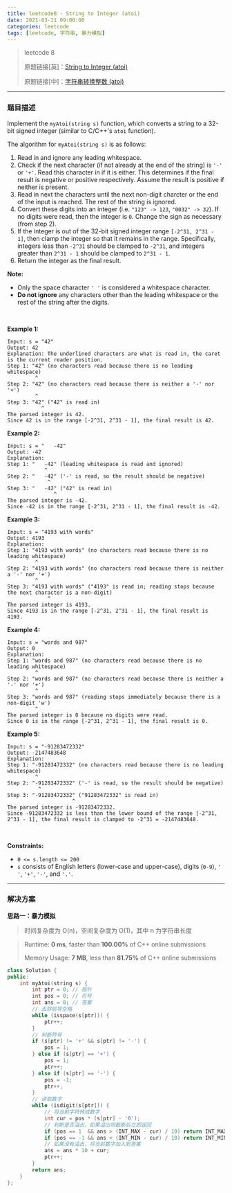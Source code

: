 ```yaml
---
title: leetcode8 - String to Integer (atoi)
date: 2021-03-11 09:00:00
categories: leetcode
tags: [leetcode, 字符串, 暴力模拟]
---
```


> leetcode 8
>
> 原题链接[英]：[String to Integer (atoi)](https://leetcode.com/problems/string-to-integer-atoi/)
>
> 原题链接[中]：[字符串转换整数 (atoi)](https://leetcode-cn.com/problems/string-to-integer-atoi/)

<!--more-->

------

### 题目描述

Implement the `myAtoi(string s)` function, which converts a string to a 32-bit signed integer (similar to C/C++'s `atoi` function).

The algorithm for `myAtoi(string s)` is as follows:

1. Read in and ignore any leading whitespace.
2. Check if the next character (if not already at the end of the string) is `'-'` or `'+'`. Read this character in if it is either. This determines if the final result is negative or positive respectively. Assume the result is positive if neither is present.
3. Read in next the characters until the next non-digit charcter or the end of the input is reached. The rest of the string is ignored.
4. Convert these digits into an integer (i.e. `"123" -> 123`, `"0032" -> 32`). If no digits were read, then the integer is `0`. Change the sign as necessary (from step 2).
5. If the integer is out of the 32-bit signed integer range `[-2^31, 2^31 - 1]`, then clamp the integer so that it remains in the range. Specifically, integers less than `-2^31` should be clamped to `-2^31`, and integers greater than `2^31 - 1` should be clamped to `2^31 - 1`.
6. Return the integer as the final result.

**Note:**

- Only the space character `' '` is considered a whitespace character.
- **Do not ignore** any characters other than the leading whitespace or the rest of the string after the digits.

<br/>

**Example 1:**

```
Input: s = "42"
Output: 42
Explanation: The underlined characters are what is read in, the caret is the current reader position.
Step 1: "42" (no characters read because there is no leading whitespace)
         ^
Step 2: "42" (no characters read because there is neither a '-' nor '+')
         ^
Step 3: "42" ("42" is read in)
           ^
The parsed integer is 42.
Since 42 is in the range [-2^31, 2^31 - 1], the final result is 42.
```

**Example 2:**

```
Input: s = "   -42"
Output: -42
Explanation:
Step 1: "   -42" (leading whitespace is read and ignored)
            ^
Step 2: "   -42" ('-' is read, so the result should be negative)
             ^
Step 3: "   -42" ("42" is read in)
               ^
The parsed integer is -42.
Since -42 is in the range [-2^31, 2^31 - 1], the final result is -42.
```

**Example 3:**

```
Input: s = "4193 with words"
Output: 4193
Explanation:
Step 1: "4193 with words" (no characters read because there is no leading whitespace)
         ^
Step 2: "4193 with words" (no characters read because there is neither a '-' nor '+')
         ^
Step 3: "4193 with words" ("4193" is read in; reading stops because the next character is a non-digit)
             ^
The parsed integer is 4193.
Since 4193 is in the range [-2^31, 2^31 - 1], the final result is 4193.
```

**Example 4:**

```
Input: s = "words and 987"
Output: 0
Explanation:
Step 1: "words and 987" (no characters read because there is no leading whitespace)
         ^
Step 2: "words and 987" (no characters read because there is neither a '-' nor '+')
         ^
Step 3: "words and 987" (reading stops immediately because there is a non-digit 'w')
         ^
The parsed integer is 0 because no digits were read.
Since 0 is in the range [-2^31, 2^31 - 1], the final result is 0.
```

**Example 5:**

```
Input: s = "-91283472332"
Output: -2147483648
Explanation:
Step 1: "-91283472332" (no characters read because there is no leading whitespace)
         ^
Step 2: "-91283472332" ('-' is read, so the result should be negative)
          ^
Step 3: "-91283472332" ("91283472332" is read in)
                     ^
The parsed integer is -91283472332.
Since -91283472332 is less than the lower bound of the range [-2^31, 2^31 - 1], the final result is clamped to -2^31 = -2147483648.
```

<br/>

**Constraints:**

- `0 <= s.length <= 200`
- `s` consists of English letters (lower-case and upper-case), digits (`0-9`), `' '`, `'+'`, `'-'`, and `'.'`.

------

### 解决方案

**思路一：暴力模拟**

> 时间复杂度为 O(n)，空间复杂度为 O(1)，其中 n 为字符串长度

> Runtime: **0 ms**, faster than **100.00%** of C++ online submissions
>
> Memory Usage: **7 MB**, less than **81.75%** of C++ online submissions

```c++
class Solution {
public:
    int myAtoi(string s) {
        int ptr = 0; // 指针
        int pos = 0; // 符号
        int ans = 0; // 答案
        // 去除前导空格
        while (isspace(s[ptr])) {
            ptr++;
        }
        // 判断符号
        if (s[ptr] != '+' && s[ptr] != '-') {
            pos = 1;
        } else if (s[ptr] == '+') {
            pos = 1;
            ptr++;
        } else if (s[ptr] == '-') {
            pos = -1;
            ptr++;
        }
        // 读取数字
        while (isdigit(s[ptr])) {
            // 将当前字符转成数字
            int cur = pos * (s[ptr] - '0');
            // 判断是否溢出，如果溢出则截断后立即返回
            if (pos == 1  && ans > (INT_MAX - cur) / 10) return INT_MAX;
            if (pos == -1 && ans < (INT_MIN - cur) / 10) return INT_MIN;
            // 如果没有溢出，将当前数字加入到答案
            ans = ans * 10 + cur;
            ptr++;
        }
        return ans;
    }
};
```


